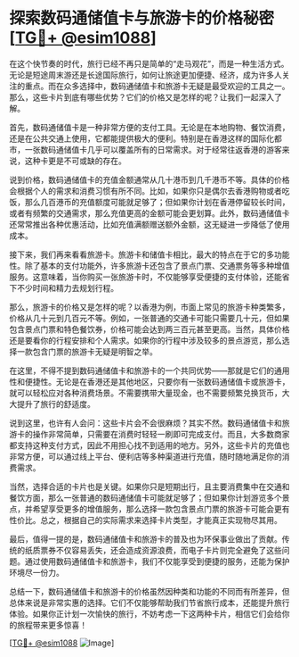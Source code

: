 # 探索数码通储值卡与旅游卡的价格秘密[[TG💪+ @esim1088](https://t.me/s/esim1088)]

在这个快节奏的时代，旅行已经不再只是简单的“走马观花”，而是一种生活方式。无论是短途周末游还是长途国际旅行，如何让旅途更加便捷、经济，成为许多人关注的重点。而在众多选择中，数码通储值卡和旅游卡无疑是最受欢迎的工具之一。那么，这些卡片到底有哪些优势？它们的价格又是怎样的呢？让我们一起深入了解。

首先，数码通储值卡是一种非常方便的支付工具。无论是在本地购物、餐饮消费，还是在公共交通上使用，它都能提供极大的便利。特别是在香港这样的国际化都市，一张数码通储值卡几乎可以覆盖所有的日常需求。对于经常往返香港的游客来说，这种卡更是不可或缺的存在。

说到价格，数码通储值卡的充值金额通常从几十港币到几千港币不等。具体的价格会根据个人的需求和消费习惯有所不同。比如，如果你只是偶尔去香港购物或者吃饭，那么几百港币的充值额度可能就足够了；但如果你计划在香港停留较长时间，或者有频繁的交通需求，那么充值更高的金额可能会更划算。此外，数码通储值卡还常常推出各种优惠活动，比如充值满额赠送额外金额，这无疑进一步降低了使用成本。

接下来，我们再来看看旅游卡。旅游卡和储值卡相比，最大的特点在于它的多功能性。除了基本的支付功能外，许多旅游卡还包含了景点门票、交通票务等多种增值服务。这意味着，当你购买一张旅游卡时，不仅能够享受便捷的支付体验，还能省下不少时间和精力去规划行程。

那么，旅游卡的价格又是怎样的呢？以香港为例，市面上常见的旅游卡种类繁多，价格从几十元到几百元不等。例如，一张普通的交通卡可能只需要几十元，但如果包含景点门票和特色餐饮券，价格可能会达到两三百元甚至更高。当然，具体价格还是要看你的行程安排和个人需求。如果你的行程中涉及较多的景点游览，那么选择一款包含门票的旅游卡无疑是明智之举。

在这里，不得不提到数码通储值卡和旅游卡的一个共同优势——那就是它们的通用性和便捷性。无论是在香港还是其他地区，只要你有一张数码通储值卡或旅游卡，就可以轻松应对各种消费场景。不需要携带大量现金，也不需要频繁兑换货币，大大提升了旅行的舒适度。

说到这里，也许有人会问：这些卡片会不会很麻烦？其实不然。数码通储值卡和旅游卡的操作非常简单，只需要在消费时轻轻一刷即可完成支付。而且，大多数商家都支持这种支付方式，因此不用担心找不到适用的地方。另外，这些卡片的充值也非常方便，可以通过线上平台、便利店等多种渠道进行充值，随时随地满足你的消费需求。

当然，选择合适的卡片也是关键。如果你只是短期出行，且主要消费集中在交通和餐饮方面，那么一张普通的数码通储值卡可能就足够了；但如果你计划游览多个景点，并希望享受更多的增值服务，那么选择一款包含景点门票的旅游卡可能会更有性价比。总之，根据自己的实际需求来选择卡片类型，才能真正实现物尽其用。

最后，值得一提的是，数码通储值卡和旅游卡的普及也为环保事业做出了贡献。传统的纸质票券不仅容易丢失，还会造成资源浪费，而电子卡片则完全避免了这些问题。通过使用数码通储值卡和旅游卡，我们不仅能享受到便捷的服务，还能为保护环境尽一份力。

总结一下，数码通储值卡和旅游卡的价格虽然因种类和功能的不同而有所差异，但总体来说是非常实惠的选择。它们不仅能够帮助我们节省旅行成本，还能提升旅行体验。如果你正计划一次愉快的旅行，不妨考虑一下这两种卡片，相信它们会给你的旅程带来更多惊喜！

[[TG💪+ @esim1088](https://t.me/s/esim1088) ![Image](https://i.postimg.cc/4NQfJmqS/Snipaste-2025-05-13-00-14-12.png)]
